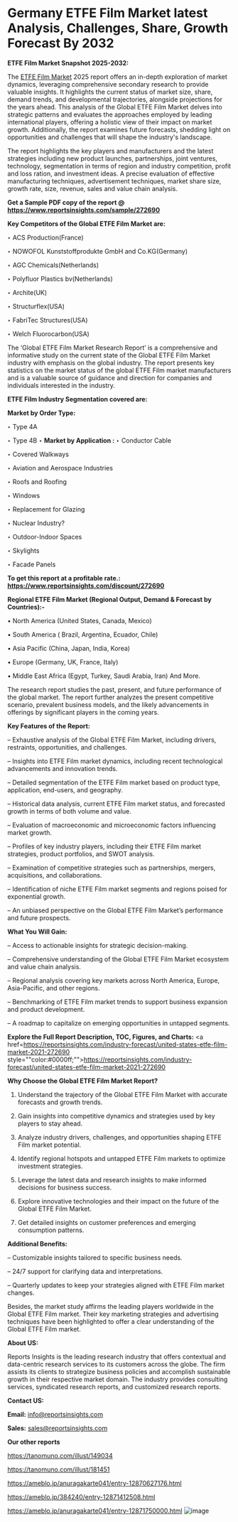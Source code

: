 # Germany ETFE Film Market latest Analysis, Challenges, Share, Growth Forecast By 2032

<strong>ETFE Film Market Snapshot 2025-2032:</strong>

The <a href=https://www.reportsinsights.com/sample/272690>ETFE Film Market</a> 2025 report offers an in-depth exploration of market dynamics, leveraging comprehensive secondary research to provide valuable insights. It highlights the current status of market size, share, demand trends, and developmental trajectories, alongside projections for the years ahead. This analysis of the Global ETFE Film Market delves into strategic patterns and evaluates the approaches employed by leading international players, offering a holistic view of their impact on market growth. Additionally, the report examines future forecasts, shedding light on opportunities and challenges that will shape the industry's landscape.

The report highlights the key players and manufacturers and the latest strategies including new product launches, partnerships, joint ventures, technology, segmentation in terms of region and industry competition, profit and loss ration, and investment ideas. A precise evaluation of effective manufacturing techniques, advertisement techniques, market share size, growth rate, size, revenue, sales and value chain analysis.

<strong>Get a Sample PDF copy of the report @ <a href=https://www.reportsinsights.com/sample/272690 style=color:#0000ff;>https://www.reportsinsights.com/sample/272690</a></strong>

<strong>Key Competitors of the Global ETFE Film Market are:</strong>

‣ ACS Production(France)

‣ NOWOFOL Kunststoffprodukte GmbH and Co.KG(Germany)

‣ AGC Chemicals(Netherlands)

‣ Polyfluor Plastics bv(Netherlands)

‣ Archite(UK)

‣ Structurflex(USA)

‣ FabriTec Structures(USA)

‣ Welch Fluorocarbon(USA)

The ‘Global ETFE Film Market Research Report’ is a comprehensive and informative study on the current state of the Global ETFE Film Market industry with emphasis on the global industry. The report presents key statistics on the market status of the global ETFE Film market manufacturers and is a valuable source of guidance and direction for companies and individuals interested in the industry.

<strong>ETFE Film Industry Segmentation covered are:</strong>

<strong>Market by Order Type: </strong>

‣ Type 4A

‣ Type 4B
‣ 
<strong>Market by Application :</strong>
‣ Conductor Cable

‣ Covered Walkways

‣ Aviation and Aerospace Industries

‣ Roofs and Roofing

‣ Windows

‣ Replacement for Glazing

‣ Nuclear Industry?

‣ Outdoor-Indoor Spaces

‣ Skylights

‣ Facade Panels

<strong>To get this report at a profitable rate.: <a href=https://www.reportsinsights.com/discount/272690 style=color:#0000ff;>https://www.reportsinsights.com/discount/272690</a></strong>

<strong>Regional ETFE Film Market (Regional Output, Demand &amp; Forecast by Countries):-</strong>

• North America (United States, Canada, Mexico)

• South America ( Brazil, Argentina, Ecuador, Chile)

• Asia Pacific (China, Japan, India, Korea)

• Europe (Germany, UK, France, Italy)

• Middle East Africa (Egypt, Turkey, Saudi Arabia, Iran) And More.

The research report studies the past, present, and future performance of the global market. The report further analyzes the present competitive scenario, prevalent business models, and the likely advancements in offerings by significant players in the coming years.

<strong>Key Features of the Report:</strong>

– Exhaustive analysis of the Global ETFE Film Market, including drivers, restraints, opportunities, and challenges.

– Insights into ETFE Film market dynamics, including recent technological advancements and innovation trends.

– Detailed segmentation of the ETFE Film market based on product type, application, end-users, and geography.

– Historical data analysis, current ETFE Film market status, and forecasted growth in terms of both volume and value.

– Evaluation of macroeconomic and microeconomic factors influencing market growth.

– Profiles of key industry players, including their ETFE Film market strategies, product portfolios, and SWOT analysis.

– Examination of competitive strategies such as partnerships, mergers, acquisitions, and collaborations.

– Identification of niche ETFE Film market segments and regions poised for exponential growth.

– An unbiased perspective on the Global ETFE Film Market’s performance and future prospects.

<strong>What You Will Gain:</strong>

– Access to actionable insights for strategic decision-making.

– Comprehensive understanding of the Global ETFE Film Market ecosystem and value chain analysis.

– Regional analysis covering key markets across North America, Europe, Asia-Pacific, and other regions.

– Benchmarking of ETFE Film market trends to support business expansion and product development.

– A roadmap to capitalize on emerging opportunities in untapped segments.

<strong>Explore the Full Report Description, TOC, Figures, and Charts:</strong>
<a href=https://reportsinsights.com/industry-forecast/united-states-etfe-film-market-2021-272690 style=""color:#0000ff;"">https://reportsinsights.com/industry-forecast/united-states-etfe-film-market-2021-272690</a>

<strong>Why Choose the Global ETFE Film Market Report?</strong>

1. Understand the trajectory of the Global ETFE Film Market with accurate forecasts and growth trends.

2. Gain insights into competitive dynamics and strategies used by key players to stay ahead.

3. Analyze industry drivers, challenges, and opportunities shaping ETFE Film market potential.

4. Identify regional hotspots and untapped ETFE Film markets to optimize investment strategies.

5. Leverage the latest data and research insights to make informed decisions for business success.

6. Explore innovative technologies and their impact on the future of the Global ETFE Film Market.

7. Get detailed insights on customer preferences and emerging consumption patterns.

<strong>Additional Benefits:</strong>

– Customizable insights tailored to specific business needs.

– 24/7 support for clarifying data and interpretations.

– Quarterly updates to keep your strategies aligned with ETFE Film market changes.

Besides, the market study affirms the leading players worldwide in the Global ETFE Film market. Their key marketing strategies and advertising techniques have been highlighted to offer a clear understanding of the Global ETFE Film market.

<strong><strong>About US</strong>:</strong>

Reports Insights is the leading research industry that offers contextual and data-centric research services to its customers across the globe. The firm assists its clients to strategize business policies and accomplish sustainable growth in their respective market domain. The industry provides consulting services, syndicated research reports, and customized research reports.

<strong>Contact US:</strong>

<p class=><b>Email:</b> <a href=mailto:info@reportsinsights.com>info@reportsinsights.com</a></p>
<p class=><b>Sales:</b> <a href=mailto:sales@reportsinsights.com>sales@reportsinsights.com</a></p>

<strong>Our other reports</strong>

<a href=https://tanomuno.com/illust/149034>https://tanomuno.com/illust/149034</a>

<a href=https://tanomuno.com/illust/181451>https://tanomuno.com/illust/181451</a>

<a href=https://ameblo.jp/anuragakarte041/entry-12870627176.html>https://ameblo.jp/anuragakarte041/entry-12870627176.html</a>

<a href=https://ameblo.jp/384240/entry-12871412508.html>https://ameblo.jp/384240/entry-12871412508.html</a>

<a href=https://ameblo.jp/anuragakarte041/entry-12871750000.html>https://ameblo.jp/anuragakarte041/entry-12871750000.html</a>
![image](https://github.com/user-attachments/assets/d5738965-5242-4a36-ac85-edc422c66e5c)
